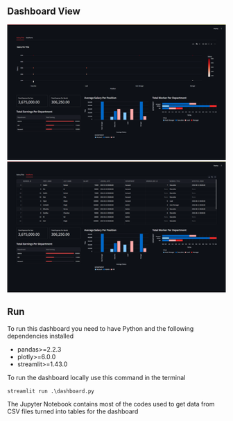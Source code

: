 ## Dashboard View
![](./img/dashboard1.png)
![](./img/dashboard2.png)
## Run
To run this dashboard you need to have Python and the following dependencies installed
- pandas>=2.2.3
- plotly>=6.0.0
- streamlit>=1.43.0

To run the dashboard locally use this command in the  terminal
```
streamlit run .\dashboard.py
```
The Jupyter Notebook contains most of the codes used to get data from CSV files turned into tables for the dashboard
